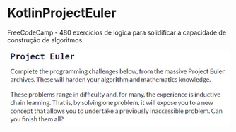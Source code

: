 # KotlinProjectEuler
FreeCodeCamp - 480 exercícios de lógica para solidificar a capacidade de construção de algoritmos

<div>
<img src="Repositorio.JPG">
</div>
